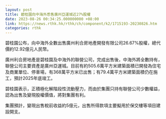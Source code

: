 ```yaml
---
layout: post
title: 碧桂園向中海外悉售廣州亞運城近27%股權
date: 2023-08-26 00:34:25.000000000 +08:00
link: https://news.rthk.hk/rthk/ch/component/k2/1715193-20230826.htm
categories: rthk
---
```


碧桂園公布，向中海外全數出售廣州利合房地產開發有限公司26.67%股權，總代價約12.92億元人民幣。

廣州利合房地產是碧桂園及中海外的聯營公司，完成出售後，中海外將全數持有，聯營公司主要資產是廣州亞運城。目前有約505.6萬平方米建築面積已開發為住宅及商業單位、停車場，有368萬平方米已出售；有79.4萬平方米建築面積仍在施工，預計2025年底竣工。

碧桂園表示，正積極化解階段性流動壓力，而由於集團只持有聯營公司少數權益，認為出售及變現股權價值，將對集團有利。

集團預計，變現出售稅前收益約5億元，出售所得款項主要擬用於保交樓等項目建設開支。
